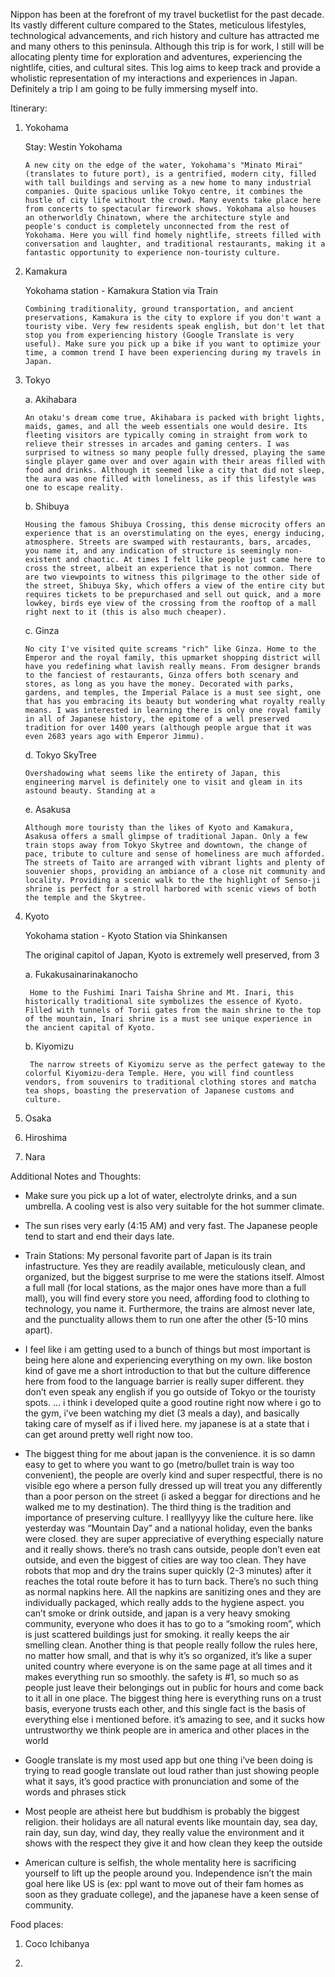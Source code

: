 Nippon has been at the forefront of my travel bucketlist for the past decade. Its vastly different culture compared to the States, meticulous lifestyles, technological advancements, and rich history and culture has attracted me and many others to this peninsula. Although this trip is for work, I still will be allocating plenty time for exploration and adventures, experiencing the nightlife, cities, and cultural sites. This log aims to keep track and provide a wholistic representation of my interactions and experiences in Japan. Definitely a trip I am going to be fully immersing myself into. 

Itinerary:

 1. Yokohama

    Stay: Westin Yokohama
    
        A new city on the edge of the water, Yokohama's "Minato Mirai" (translates to future port), is a gentrified, modern city, filled with tall buildings and serving as a new home to many industrial companies. Quite spacious unlike Tokyo centre, it combines the hustle of city life without the crowd. Many events take place here from concerts to spectacular firework shows. Yokohama also houses an otherworldly Chinatown, where the architecture style and people's conduct is completely unconnected from the rest of Yokohama. Here you will find homely nightlife, streets filled with conversation and laughter, and traditional restaurants, making it a fantastic opportunity to experience non-touristy culture.

2.  Kamakura

    Yokohama station - Kamakura Station via Train

        Combining traditionality, ground transportation, and ancient preservations, Kamakura is the city to explore if you don't want a touristy vibe. Very few residents speak english, but don't let that stop you from experiencing history (Google Translate is very useful). Make sure you pick up a bike if you want to optimize your time, a common trend I have been experiencing during my travels in Japan.  

3.  Tokyo

    a. Akihabara

        An otaku's dream come true, Akihabara is packed with bright lights, maids, games, and all the weeb essentials one would desire. Its fleeting visitors are typically coming in straight from work to relieve their stresses in arcades and gaming centers. I was surprised to witness so many people fully dressed, playing the same single player game over and over again with their areas filled with food and drinks. Although it seemed like a city that did not sleep, the aura was one filled with loneliness, as if this lifestyle was one to escape reality. 

    b. Shibuya

        Housing the famous Shibuya Crossing, this dense microcity offers an experience that is an overstimulating on the eyes, energy inducing, atmosphere. Streets are swamped with restaurants, bars, arcades, you name it, and any indication of structure is seemingly non-existent and chaotic. At times I felt like people just came here to cross the street, albeit an experience that is not common. There are two viewpoints to witness this pilgrimage to the other side of the street, Shibuya Sky, which offers a view of the entire city but requires tickets to be prepurchased and sell out quick, and a more lowkey, birds eye view of the crossing from the rooftop of a mall right next to it (this is also much cheaper).

    c. Ginza
    
        No city I've visited quite screams "rich" like Ginza. Home to the Emperor and the royal family, this upmarket shopping district will have you redefining what lavish really means. From designer brands to the fanciest of restaurants, Ginza offers both scenary and stores, as long as you have the money. Decorated with parks, gardens, and temples, the Imperial Palace is a must see sight, one that has you embracing its beauty but wondering what royalty really means. I was interested in learning there is only one royal family in all of Japanese history, the epitome of a well preserved tradition for over 1400 years (although people argue that it was even 2683 years ago with Emperor Jimmu).

    d. Tokyo SkyTree

        Overshadowing what seems like the entirety of Japan, this engineering marvel is definitely one to visit and gleam in its astound beauty. Standing at a 

    e. Asakusa

        Although more touristy than the likes of Kyoto and Kamakura, Asakusa offers a small glimpse of traditional Japan. Only a few train stops away from Tokyo Skytree and downtown, the change of pace, tribute to culture and sense of homeliness are much afforded. The streets of Taito are arranged with vibrant lights and plenty of souvenier shops, providing an ambiance of a close nit community and locality. Providing a scenic walk to the the highlight of Senso-ji shrine is perfect for a stroll harbored with scenic views of both the temple and the Skytree. 

4. Kyoto
    
    Yokohama station - Kyoto Station via Shinkansen

    The original capitol of Japan, Kyoto is extremely well preserved, from 3

    a. Fukakusainarinakanocho

        Home to the Fushimi Inari Taisha Shrine and Mt. Inari, this historically traditional site symbolizes the essence of Kyoto. Filled with tunnels of Torii gates from the main shrine to the top of the mountain, Inari shrine is a must see unique experience in the ancient capital of Kyoto.

    b. Kiyomizu

        The narrow streets of Kiyomizu serve as the perfect gateway to the colorful Kiyomizu-dera Temple. Here, you will find countless vendors, from souvenirs to traditional clothing stores and matcha tea shops, boasting the preservation of Japanese customs and culture. 

4. Osaka

5. Hiroshima

6. Nara

Additional Notes and Thoughts:

- Make sure you pick up a lot of water, electrolyte drinks, and a sun umbrella. A cooling vest is also very suitable for the hot summer climate. 

- The sun rises very early (4:15 AM) and very fast. The Japanese people tend to start and end their days late.

- Train Stations: My personal favorite part of Japan is its train infastructure. Yes they are readily available, meticulously clean, and organized, but the biggest surprise to me were the stations itself. Almost a full mall (for local stations, as the major ones have more than a full mall), you will find every store you need, affording food to clothing to technology, you name it. Furthermore, the trains are almost never late, and the punctuality allows them to run one after the other (5-10 mins apart).

- I feel like i am getting used to a bunch of things but most important is being here alone and experiencing everything on my own. like boston kind of gave me a short introduction to that but the culture difference here from food to the language barrier is really super different. they don’t even speak any english if you go outside of Tokyo or the touristy spots. … i think i developed quite a good routine right now where i go to the gym, i’ve been watching my diet (3 meals a day), and basically taking care of myself as if i lived here. my japanese is at a state that i can get around pretty well right now too. 

- The biggest thing for me about japan is the convenience. it is so damn easy to get to where you want to go (metro/bullet train is way too convenient), the people are overly kind and super respectful, there is no visible ego where a person fully dressed up will treat you any differently than a poor person on the street (i asked a beggar for directions and he walked me to my destination). The third thing is the tradition and importance of preserving culture. I realllyyyy like the culture here. like yesterday was “Mountain Day” and a national holiday, even the banks were closed. they are super appreciative of everything especially nature and it really shows. there’s no trash cans outside, people don’t even eat outside, and even the biggest of cities are way too clean. They have robots that mop and dry the trains super quickly (2-3 minutes) after it reaches the total route before it has to turn back. There’s no such thing as normal napkins here. All the napkins are sanitizing ones and they are individually packaged, which really adds to the hygiene aspect. you can’t smoke or drink outside, and japan is a very heavy smoking community, everyone who does it has to go to a “smoking room”, which is just scattered buildings just for smoking. it really keeps the air smelling clean. Another thing is that people really follow the rules here, no matter how small, and that is why it’s so organized, it’s like a super united country where everyone is on the same page at all times and it makes everything run so smoothly. the safety is #1, so much so as people just leave their belongings out in public for hours and come back to it all in one place. The biggest thing here is everything runs on a trust basis, everyone trusts each other, and this single fact is the basis of everything else i mentioned before. it’s amazing to see, and it sucks how untrustworthy we think people are in america and other places in the world

- Google translate is my most used app but one thing i’ve been doing is trying to read google translate out loud rather than just showing people what it says, it’s good practice with pronunciation and some of the words and phrases stick

- Most people are atheist here but buddhism is probably the biggest religion. their holidays are all natural events like mountain day, sea day, rain day, sun day, wind day, they really value the environment and it shows with the respect they give it and how clean they keep the outside

- American culture is selfish, the whole mentality here is sacrificing yourself to lift up the people around you. Independence isn’t the main goal here like US is (ex: ppl want to move out of their fam homes as soon as they graduate college), and the japanese have a keen sense of community.


Food places:

1. Coco Ichibanya

2. 



